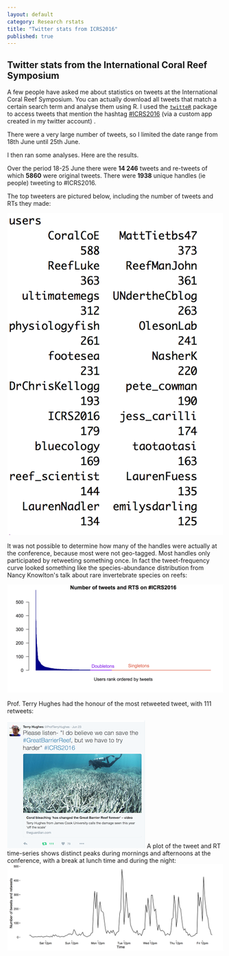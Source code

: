 ```yaml
---
layout: default
category: Research rstats
title: "Twitter stats from ICRS2016"
published: true
---
```


## Twitter stats from the International Coral Reef Symposium

A few people have asked me about statistics on tweets at the International Coral Reef Symposium. You can actually download all tweets that match a certain search term and analyse them using R. I used the [`twitteR`](https://cran.r-project.org/web/packages/twitteR/twitteR.pdf) package to access tweets that mention the hashtag [#ICRS2016](https://twitter.com/hashtag/icrs2016) (via a custom app created in my twitter account) .

There were a very large number of tweets, so I limited the date range from 18th June until 25th June.

I then ran some analyses. Here are the results.

Over the period 18-25 June there were **14 246** tweets and re-tweets of which **5860** were original tweets.
There were **1938** unique handles (ie people) tweeting to #ICRS2016.

The top tweeters are pictured below, including the number of tweets and RTs they made:

<img src ="/images/icrs-top_tweeters.png" alt="" class="image_normal"/>

It was not possible to determine how many of the handles were actually at the conference, because most were not geo-tagged. Most handles only participated by retweeting something once. In fact the tweet-frequency curve looked something like the species-abundance distribution from Nancy Knowlton's talk about rare invertebrate species on reefs:

<img src ="/images/icrs-tweetfreq.png" alt="" class="wide_image"/>

Prof. Terry Hughes had the honour of the most retweeted tweet, with 111 retweets:

<img src ="/images/icrs-mostRTs.png" alt="" class="image_normal"/>
A plot of the tweet and RT time-series shows distinct peaks during mornings and afternoons at the conference, with a break at lunch time and during the night:

<img src ="/images/icrs-tweets_vs_time.png" alt="" class="wide_image"/>


<br>

